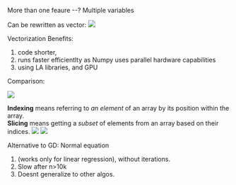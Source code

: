 More than one feaure --? Multiple variables

Can be rewritten as vector:
![](Pasted%20image%2020241215161917.png)

Vectorization Benefits:
1) code shorter, 
2) runs faster efficientlty as Numpy uses parallel hardware capabilities
3) using LA libraries, and GPU

Comparison:

![](Pasted%20image%2020241215162203.png)

**Indexing** means referring to _an element_ of an array by its position within the array.  
**Slicing** means getting a _subset_ of elements from an array based on their indices.
![](Pasted%20image%2020241215170518.png)
![](Pasted%20image%2020241215171250.png)

Alternative to GD:
Normal equation
 1. (works only for linear regression), without iterations.
2. Slow after n>10k
3. Doesnt generalize to other algos.